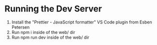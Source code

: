 # Running the Dev Server

1. Install the "Prettier - JavaScript formatter" VS Code plugin from Esben Petersen
2. Run npm i inside of the web/ dir
3. Run npm run dev inside of the web/ dir